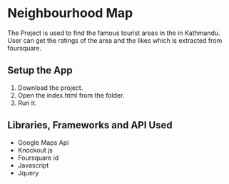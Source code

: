 # Neighbourhood Map

The Project is used to find the famous tourist areas in the in Kathmandu. User can get the ratings of the area and the likes which is extracted from foursquare.


## Setup the App 
1. Download the project.
2. Open the index.html from the folder.
3. Run it.

## Libraries, Frameworks and API Used
* Google Maps Api
* Knockout js
* Foursquare id
* Javascript
* Jquery